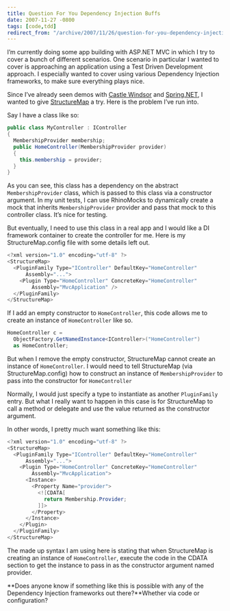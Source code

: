 ```yaml
---
title: Question For You Dependency Injection Buffs
date: 2007-11-27 -0800
tags: [code,tdd]
redirect_from: "/archive/2007/11/26/question-for-you-dependency-injection-buffs.aspx/"
---
```


I’m currently doing some app building with ASP.NET MVC in which I try to
cover a bunch of different scenarios. One scenario in particular I
wanted to cover is approaching an application using a Test Driven
Development approach. I especially wanted to cover using various
Dependency Injection frameworks, to make sure everything plays nice.

Since I’ve already seen demos with [Castle
Windsor](http://www.castleproject.org/container/index.html "Windsor Container")
and
[Spring.NET](http://www.springframework.net/ "Spring.net application framework"),
I wanted to give
[StructureMap](http://structuremap.sourceforge.net/Default.htm "StructureMap")
a try. Here is the problem I’ve run into.

Say I have a class like so:

```csharp
public class MyController : IController
{
  MembershipProvider membership;
  public HomeController(MembershipProvider provider)
  {
    this.membership = provider;
  }
}
```

As you can see, this class has a dependency on the abstract
`MembershipProvider` class, which is passed to this class via a
constructor argument. In my unit tests, I can use RhinoMocks to
dynamically create a mock that inherits `MembershipProvider` provider
and pass that mock to this controller class. It’s nice for testing.

But eventually, I need to use this class in a real app and I would like
a DI framework container to create the controller for me. Here is my
StructureMap.config file with some details left out.

```csharp
<?xml version="1.0" encoding="utf-8" ?>
<StructureMap>
  <PluginFamily Type="IController" DefaultKey="HomeController"
      Assembly="...">
    <Plugin Type="HomeController" ConcreteKey="HomeController"
        Assembly="MvcApplication" />
  </PluginFamily>
</StructureMap>
```

If I add an empty constructor to `HomeController`, this code allows me
to create an instance of `HomeController` like so.

```csharp
HomeController c = 
  ObjectFactory.GetNamedInstance<IController>("HomeController")
  as HomeController;
```

But when I remove the empty constructor, StructureMap cannot create an
instance of `HomeController`. I would need to tell StructureMap (via
StructureMap.config) how to construct an instance of
`MembershipProvider` to pass into the constructor for `HomeController`

Normally, I would just specify a type to instantiate as another
`PluginFamily` entry. But what I really want to happen in this case is
for StructureMap to call a method or delegate and use the value returned
as the constructor argument.

In other words, I pretty much want something like this:

```csharp
<?xml version="1.0" encoding="utf-8" ?>
<StructureMap>
  <PluginFamily Type="IController" DefaultKey="HomeController"
      Assembly="...">
    <Plugin Type="HomeController" ConcreteKey="HomeController"
        Assembly="MvcApplication">
      <Instance>
        <Property Name="provider">
          <![CDATA[
            return Membership.Provider;
          ]]>
        </Property>
      </Instance>
    </Plugin>
  </PluginFamily>
</StructureMap>
```

The made up syntax I am using here is stating that when StructureMap is
creating an instance of `HomeController`, execute the code in the CDATA
section to get the instance to pass in as the constructor argument named
provider.

**Does anyone know if something like this is possible with any of the
Dependency Injection frameworks out there?**Whether via code or
configuration?

